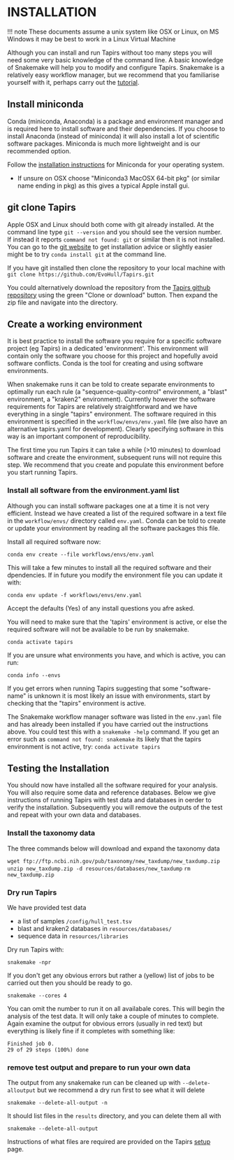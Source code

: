# INSTALLATION

!!! note
    These documents assume a unix system like OSX or Linux, on MS Windows it may be best to work in a Linux Virtual Machine

Although you can install and run Tapirs without too many steps you will need some very basic knowledge of the command line. A basic knowledge of Snakemake will help you to modify and configure Tapirs. Snakemake is a relatively easy workflow manager, but we recommend that you familiarise yourself with it, perhaps carry out the [tutorial](https://snakemake.readthedocs.io/en/stable/tutorial/tutorial.html).

## Install miniconda

Conda (miniconda, Anaconda) is a package and environment manager and is required here to install software and their dependencies. If you choose to install Anaconda (instead of miniconda) it will also install a lot of scientific software packages. Miniconda is much more lightweight and is our recommended option.

Follow the [installation instructions](https://docs.conda.io/projects/conda/en/latest/user-guide/install/) for Miniconda for your operating system.

- If unsure on OSX choose "Miniconda3 MacOSX 64-bit pkg" (or similar name ending in pkg) as this gives a typical Apple install gui.

## git clone Tapirs

Apple OSX and Linux should both come with git already installed. At the command line type `git --version` and you should see the version number. If instead it reports `command not found: git` or similar then it is not installed. You can go to the [git website](https://git-scm.com/) to get installation advice or slightly easier might be to try `conda install git` at the command line.

If you have git installed then clone the repository to your local machine with `git clone https://github.com/EvoHull/Tapirs.git`

You could alternatively download the repository from the [Tapirs github repository](https://github.com/EvoHull/Tapirs) using the green "Clone or download" button. Then expand the zip file and navigate into the directory.

## Create a working environment

It is best practice to install the software you require for a specific software project (eg Tapirs) in a dedicated 'environment'. This environment will contain only the software you choose for this project and hopefully avoid software conflicts. Conda is the tool for creating and using software environments.

When snakemake runs it can be told to create separate environments to optimally run each rule (a "sequence-quality-control" environment, a "blast" environment, a "kraken2" environment). Currently however the software requirements for Tapirs are relatively straightforward and we have everything in a single "tapirs" environment. The software required in this environment is specified in the `workflow/envs/env.yaml` file (we also have an alternative tapirs.yaml for development). Clearly specifying software in this way is an important component of reproducibility.

The first time you run Tapirs it can take a while (>10 minutes) to download software and create the environment, subsequent runs will not require this step. We recommend that you create and populate this environment before you start running Tapirs.

### Install all software from the environment.yaml list

Although you can install software packages one at a time it is not very efficient. Instead we have created a list of the required software in a text file in the `workflow/envs/` directory called `env.yaml`. Conda can be told to create or update your environment by reading all the software packages this file.

Install all required software now:

`conda env create --file workflows/envs/env.yaml`

This will take a few minutes to install all the required software and their dpendencies. If in future you modify the environment file you can update it with:

`conda env update -f workflows/envs/env.yaml`

Accept the defaults (Yes) of any install questions you afre asked.

You will need to make sure that the 'tapirs' environment is active, or else the required software will not be available to be run by snakemake.

`conda activate tapirs`

If you are unsure what environments you have, and which is active, you can run:

`conda info --envs`

If you get errors when running Tapirs suggesting that some "software-name" is unknown it is most likely an issue with environments, start by checking that the "tapirs" environment is active.

The Snakemake workflow manager software was listed in the `env.yaml` file and has already been installed if you have carried out the instructions above. You could test this with a `snakemake -help` command. If you get an error such as `command not found: snakemake` its likely that the tapirs environment is not active, try: `conda activate tapirs`

## Testing the Installation

You should now have installed all the software required for your analysis. You will also require some data and reference databases. Below we give instructions of running Tapirs with test data and databases in oerder to verify the installation. Subsequently you will remove the outputs of the test and repeat with your own data and databases.

### Install the taxonomy data
The three commands below will download and expand the taxonomy data

`wget ftp://ftp.ncbi.nih.gov/pub/taxonomy/new_taxdump/new_taxdump.zip`
`unzip new_taxdump.zip -d resources/databases/new_taxdump`
`rm new_taxdump.zip`

### Dry run Tapirs

We have provided test data
- a list of samples `/config/hull_test.tsv`
- blast and kraken2 databases in `resources/databases/`
- sequence data in `resources/libraries`

Dry run Tapirs with:

`snakemake -npr`

If you don't get any obvious errors but rather a (yellow) list of jobs to be carried out then you should be ready to go.

`snakemake --cores 4`

You can omit the number to run it on all availabale cores. This will begin the analysis of the test data. It will only take a couple of minutes to complete. Again examine the output for obvious errors (usually in red text) but everything is likely fine if it completes with something like:
```
Finished job 0.
29 of 29 steps (100%) done
```

### remove test output and prepare to run your own data
The output from any snakemake run can be cleaned up with `--delete-alloutput` but we recommend a dry run first to see what it will delete

`snakemake --delete-all-output -n`

It should list files in the `results` directory, and you can delete them all with 

`snakemake --delete-all-output`


Instructions of what files are required are provided on the Tapirs [setup](setup.md) page.
